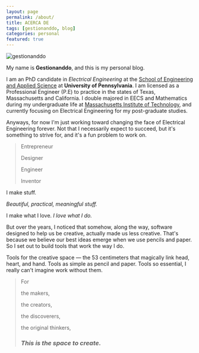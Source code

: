 ```yaml
---
layout: page
permalink: /about/
title: ACERCA DE
tags: [gestionanddo, blog]
categories: personal
featured: true
---
```


  <img src="{{ site.url }}/images/hmfaysal-404.jpg" alt="gestionanddo">


My name is **Gestionanddo**, and this is my personal blog.  

I am an PhD candidate in *Electrical Engineering* at the [School of Engineering and Applied Science](http://www.seas.upenn.edu/) at **University of Pennsylvania**. I am licensed as a Professional Engineer (P.E) to practice in the states of Texas, Massachusetts and California. I double majored in EECS and Mathematics during my undergraduate life at [Massachusetts Institute of Technology](http://www.mit.edu/), and currently focusing on Electrical Engineering for my post-graduate studies.

Anyways, for now I'm just working toward changing the face of Electrical Engineering forever. Not that I necessarily expect to succeed, but it's something to strive for, and it's a fun problem to work on.

>Entrepreneur
>
>Designer
>
>Engineer
>
>Inventor

I
make
stuff.

*Beautiful, practical, meaningful stuff.*


I make what I love.
*I love what I do.*

But over the years, I noticed that somehow, along the way, software designed to help us be creative, actually made us less creative. That's because we believe our best ideas emerge when we use pencils and paper.
So I set out to build tools that work the way I do.

Tools for the creative space — the 53 centimeters that magically link head, heart, and hand. Tools as simple as pencil and paper. Tools so essential, I  really can't imagine work without them.


> For
>
> the makers,
> 
> the creators,
> 
> the discoverers,
> 
> the original thinkers,
> 
> ### *This is the space to create.* ###

